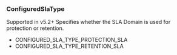 ### ConfiguredSlaType
Supported in v5.2+
  Specifies whether the SLA Domain is used for protection or retention.

- CONFIGURED_SLA_TYPE_PROTECTION_SLA
- CONFIGURED_SLA_TYPE_RETENTION_SLA
